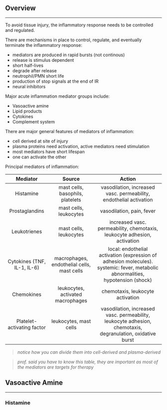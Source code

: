 ## **Overview**
---

To avoid tissue injury, the inflammatory response needs to be controlled and regulated.

There are mechanisms in place to control, regulate, and eventually terminate the inflammatory response:

* mediators are produced in rapid bursts (not continous)
* release is stimulus dependent
* short half-lives
* degrade after release
* neutrophil/PMN short life
* production of stop signals at the end of IR
* neural inhibitors

Major acute inflammation mediator groups include:

* Vasoactive amine
* Lipid products
* Cytokines
* Complement system

There are major general features of mediators of inflammation:

* cell derived at site of injury
* plasma proteins need activation, active mediators need stimulation
* most mediators have short lifespan
* one can activate the other


Principal mediators of inflammation:

| Mediator | Source | Action |
|:--:|:--:|:--:|
| Histamine | mast cells, basophils, platelets | vasodilation, increased vasc. permeability, endothelial activation |
|Prostaglandins| mast cells, leukocytes | vasodilation, pain, fever|
|Leukotrienes| mast cells, leukocytes| increased vasc. permeability, chemotaxis, leukocyte adhesion, activation|
|Cytokines (TNF, IL-1, IL-6)|macrophages, endothelial cells, mast cells|local: endothelial activation (expression of adhesion molecules). systemic: fever, metabolic abnormalities, hypotension (shock)|
|Chemokines|leukocytes, activated macrophages|chemotaxis, leukocyte activation|
Platelet-activating factor| leukocytes, mast cells| vasodilation, increased vasc. permeability, leukocyte adhesion, chemotaxis, degranulation, oxidative burst|

> *notice how you can divide them into cell-derived and plasma-derived*

> *prof. said you have to know this table, they are important as most of the mediators are targets for therapy*


## **Vasoactive Amine**
---

### **Histamine**
